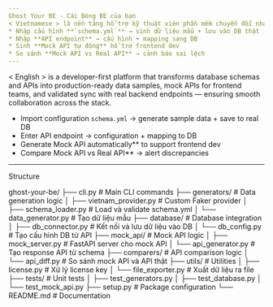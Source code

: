 ```yaml
---
Ghost Your BE - Cái Bóng BE của bạn
< Vietnamese > là nền tảng hỗ trợ kỹ thuật viên phần mềm chuyển đổi nhanh chóng các mô tả schema (database/API) thành dữ liệu mẫu, mock API phục vụ frontend, và đồng bộ hóa kiểm thử với API backend thực tế — tối ưu quy trình phát triển và cộng tác giữa các nhóm.
* Nhập cấu hình **`schema.yml`** → sinh dữ liệu mẫu + lưu vào DB thật
* Nhập **API endpoint** → cấu hình + mapping sang DB
* Sinh **Mock API tự động** hỗ trợ frontend dev
* So sánh **Mock API vs Real API** → cảnh báo sai lệch
---
```

< English > is a developer-first platform that transforms database schemas and APIs into production-ready data samples, mock APIs for frontend teams, and validated sync with real backend endpoints — ensuring smooth collaboration across the stack.
* Import configuration `schema.yml` → generate sample data + save to real DB
* Enter API endpoint → configuration + mapping to DB
* Generate Mock API automatically** to support frontend dev
* Compare Mock API vs Real API** → alert discrepancies
---
Structure
>
ghost-your-be/
├── cli.py                   # Main CLI commands
├── generators/              # Data generation logic
│   ├── vietnam_provider.py  # Custom Faker provider
│   ├── schema_loader.py     # Load và validate schema.yml
│   └── data_generator.py    # Tạo dữ liệu mẫu
├── database/                # Database integration
│   ├── db_connector.py      # Kết nối và lưu dữ liệu vào DB
│   └── db_config.py         # Tạo cấu hình DB từ API
├── mock_api/                # Mock API logic
│   ├── mock_server.py       # FastAPI server cho mock API
│   └── api_generator.py     # Tạo response API từ schema
├── comparers/               # API comparison logic
│   └── api_diff.py          # So sánh mock API và API thật
├── utils/                   # Utilities
│   ├── license.py           # Xử lý license key
│   └── file_exporter.py     # Xuất dữ liệu ra file
├── tests/                   # Unit tests
│   ├── test_generators.py
│   ├── test_database.py
│   └── test_mock_api.py
├── setup.py                 # Package configuration
└── README.md                # Documentation